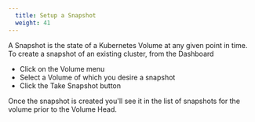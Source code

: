 ```yaml
---
  title: Setup a Snapshot
  weight: 41
---
```


A Snapshot is the state of a Kubernetes Volume at any given point in time.  To create a snapshot of an existing cluster, from the Dashboard

- Click on the Volume menu
- Select a Volume of which you desire a snapshot
- Click the Take Snapshot button

Once the snapshot is created you'll see it in the list of snapshots for the volume prior to the Volume Head.